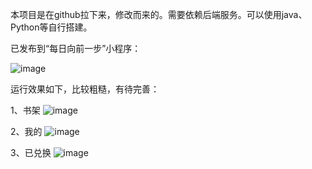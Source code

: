 本项目是在github拉下来，修改而来的。需要依赖后端服务。可以使用java、Python等自行搭建。

已发布到“每日向前一步”小程序：

![image](https://user-images.githubusercontent.com/17305717/159398672-8a4461ed-58ce-43ac-9035-0d6bbbf9830a.png)


运行效果如下，比较粗糙，有待完善：

1、书架
![image](https://user-images.githubusercontent.com/17305717/159398902-188baed0-22c9-4b1e-a252-18cd254374c3.png)

2、我的
![image](https://user-images.githubusercontent.com/17305717/159398952-2ac40287-b6c9-40ef-a745-fd7de42dc479.png)

3、已兑换
![image](https://user-images.githubusercontent.com/17305717/159399065-ebb0b3f4-dc9d-49cc-b3d2-62205e698e1f.png)

